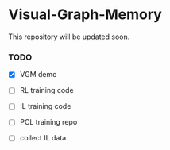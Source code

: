 # Visual-Graph-Memory
This repository will be updated soon.

### TODO

- [x] VGM demo
- [ ] RL training code
- [ ] IL training code
- [ ] PCL training repo
- [ ] collect IL data

